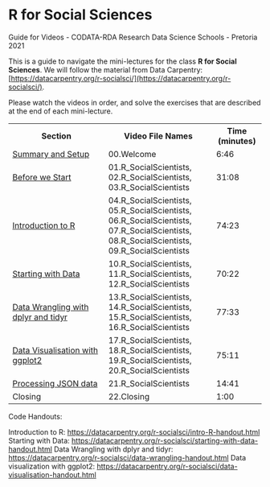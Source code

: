 # R for Social Sciences
Guide for Videos - CODATA-RDA Research Data Science Schools - Pretoria 2021

This is a guide to navigate the mini-lectures for the class **R for Social Sciences**. We will follow the material from Data Carpentry: [https://datacarpentry.org/r-socialsci/](https://datacarpentry.org/r-socialsci/).

Please watch the videos in order, and solve the exercises that are described at the end of each mini-lecture. 


<table style="width:100%">
  <tr>
    <th width="30%">  Section </th>
    <th width="25%">  Video File Names </th>
    <th width="5%">   Time (minutes) </th>
  </tr>
  <tr>
    <td width="30%">  <a href="https://datacarpentry.org/r-socialsci/index.html"> Summary and Setup
</a> </td>
    <td width="25%">  00.Welcome  </td>
    <td width="5%">  6:46 </td>
  </tr>
  <tr>
    <td width="30%">  <a href="https://datacarpentry.org/r-socialsci/00-intro"> Before we Start</a>  </td>
    <td width="25%">  01.R_SocialScientists, 02.R_SocialScientists, 03.R_SocialScientists  </td>
    <td width="5%">  31:08 </td>  
  </tr>
  <tr>
    <td width="30%">  <a href="https://datacarpentry.org/r-socialsci/01-intro-to-r"> Introduction to R</a>  </td>
    <td width="25%">  04.R_SocialScientists, 05.R_SocialScientists, 06.R_SocialScientists, 07.R_SocialScientists, 08.R_SocialScientists, 09.R_SocialScientists  </td>
    <td width="5%">  74:23 </td> 
  </tr>
  <tr>
    <td width="30%">  <a href="https://datacarpentry.org/r-socialsci/02-starting-with-data"> Starting with Data</a>  </td>
    <td width="25%">  10.R_SocialScientists, 11.R_SocialScientists, 12.R_SocialScientists   </td>
    <td width="5%">  70:22 </td> 
  </tr>
  <tr>
    <td width="30%">  <a href="https://datacarpentry.org/r-socialsci/03-dplyr"> Data Wrangling with dplyr and tidyr</a> </td>
    <td width="25%">  13.R_SocialScientists, 14.R_SocialScientists, 15.R_SocialScientists, 16.R_SocialScientists  </td>
    <td width="5%">  77:33 </td>              
  </tr>
  <tr>
    <td width="30%">  <a href="https://datacarpentry.org/r-socialsci/05-ggplot2"> Data Visualisation with ggplot2</a>  </td>
    <td width="25%">  17.R_SocialScientists, 18.R_SocialScientists, 19.R_SocialScientists, 20.R_SocialScientists </td>
    <td width="5%">  75:11 </td> 
  </tr>
  <tr>
    <td width="30%"> <a href="https://datacarpentry.org/r-socialsci/07-json"> Processing JSON data</a>  </td>
    <td width="25%"> 21.R_SocialScientists  </td>
    <td width="5%"> 14:41 </td>
  </tr>
  <tr>
    <td width="30%">  Closing </td>
    <td width="25%">  22.Closing  </td>
    <td width="5%">  1:00 </td>
  </tr>
</table>


Code Handouts: 

Introduction to R: https://datacarpentry.org/r-socialsci/intro-R-handout.html
Starting with Data: https://datacarpentry.org/r-socialsci/starting-with-data-handout.html
Data Wrangling with dplyr and tidyr: https://datacarpentry.org/r-socialsci/data-wrangling-handout.html
Data visualization with ggplot2: https://datacarpentry.org/r-socialsci/data-visualisation-handout.html



